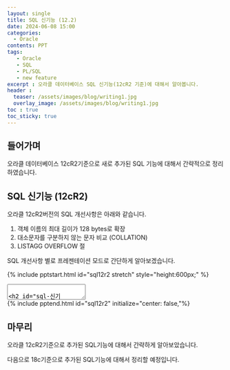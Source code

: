 ```yaml
---
layout: single
title: SQL 신기능 (12.2)
date: 2024-06-08 15:00
categories: 
  - Oracle 
contents: PPT
tags: 
   - Oracle  
   - SQL
   - PL/SQL
   - new feature
excerpt : 오라클 데이터베이스 SQL 신기능(12cR2 기준)에 대해서 알아봅니다.
header :
  teaser: /assets/images/blog/writing1.jpg
  overlay_image: /assets/images/blog/writing1.jpg
toc : true  
toc_sticky: true
---
```


## 들어가며 

오라클 데이터베이스 12cR2기준으로 새로 추가된 SQL 기능에 대해서 간략적으로 정리하였습니다.

## SQL 신기능 (12cR2)

오라클 12cR2버전의 SQL 개선사항은 아래와 같습니다. 

1. 객체 이름의 최대 길이가 128 bytes로 확장
2. 대소문자를 구분하지 않는 문자 비교 (COLLATION)
3. LISTAGG OVERFLOW 절

SQL 개선사항 별로 프레젠테이션 모드로 간단하게 알아보겠습니다.

{% include pptstart.html id="sql12r2 stretch" style="height:600px;" %}
<section data-markdown>
<textarea data-template>

## SQL 신기능 (12cR2)
### 목차
1. 객체 이름의 최대 길이가 128 bytes로 확장
2. 대소문자를 구분하지 않는 문자 비교 (COLLATION)
3. LISTAGG OVERFLOW 절
---
## 1. 객체 이름의 최대 길이가 128 bytes로 확장
### 객체 이름의 최대 길이가 30 bytes에서 128 bytes로 확장
- 많은 데이터베이스 객체 이름의 최대 크기가 30 Bytes에서 128 bytes로 확장되었음
- 지원되는 객체: Table, column, index,view, stored procedure, function등

<pre><code data-trim data-noescape>
-- 테이블 및 컬럼 생성
-- 테이블명 길이 37 bytes, 컬럼명 길이 54 bytes
SQL> CREATE TABLE VERY_VERY_LONG_TABLE_NAME_IDENTIFIER
(
VERY_VERY_LONG_TEXT_COLUMN_WITH_DATA_TYPE_VARCHAR2_25 VARCHAR2(25)
);

Table VERY_VERY_LONG_TABLE_NAME_IDENTIFIER created.
</code></pre>
---
## 2. 대소문자를 구분하지 않는 문자 비교 (COLLATION) (1/2)
### 문자열 검색시 대소문자를 구분하지 않고 데이터를 매칭
- 기본 동작방식
  - 문자열 비교는 바이너리로 수행되며 대소문자를 구별
  - A의 이진표현은 01000001이고 a 의 이진표현  01100001임  
- 12.2부터는
  - 대소문자를 구분하지 않는 COLLATE 절 사용가능 
  - 컬럼 또는 테이블단위로 COLLATE BINARY_CI속성 지정
  - 미지정 컬럼의 Collations은 부모 테이블이나 스키마의 기본 collation 속성을 상속함
---
## 2. 대소문자를 구분하지 않는 문자 비교 (COLLATION) (2/2)
### 예제

<pre><code data-trim data-noescape>
-- 테이블 및 컬럼 레벨에서 COLLATE 지정
SQL> CREATE TABLE product(id NUMBER,
name VARCHAR2(50) COLLATE BINARY_CI,
comments VARCHAR2(500)) 
DEFAULT COLLATION BINARY;
-- SQL문장레벨에서 COLLATE 지정
SQL> SELECT name, comments 
FROM product
WHERE name LIKE '%BASE%' OR
comments COLLATE BINARY_CI LIKE '%REPORT%’;

NAME                       COMMENTS        
-------------------------- -----------------
Oracle Database
Activity-Based Management 
Business Intelligence      Replaces Reports 
</code></pre>
---
## 3. LISTAGG OVERFLOW 절(1/1)
### Overflow한 데이터를 잘라내어 표시
- 12.1까지는
  - LISTAGG 함수에 의해 반환된 연결값이 반환값의 데이터 유형에 지원하는 최대 길이를 초과하는 경우 오류가 발생됨  
- 12.2부터는
  - 반환 문자열이 반환값의 데이터 유형에서 지원하는 최대 길이내에 맞도록 반환문자열을 잘라내고, 데이터 유형의 최대 길이를 초과하는 경우, 반환값이 잘려졌음을 나타내는 문자를 표시함
---
## 3. LISTAGG OVERFLOW 절(2/2)
### 예제
<pre><code data-trim data-noescape>
SQL> SELECT o.OWNER, 
 LISTAGG (o.OBJECT_NAME,', ' on overflow truncate with count)
 WITHIN GROUP (order by o.OBJECT_NAME) object_name 
FROM all_objects o
WHERE o.OWNER in ('SYS','SYSTEM')
GROUP BY o.OWNER;

OWNER            OBJECT_NAME
---------------- ------------------------------------------------------------------------------
SYS              ACCESS$, ACCHK_EVENTS, ACCHK_EVENTS_FK, (Short) , ALL_COL_PRIVS, ...(51545)
</code></pre>
</textarea>
</section>
{% include pptend.html id="sql12r2" initialize="center: false,"%} 

## 마무리

오라클 12cR2기준으로 추가된 SQL기능에 대해서 간략하게 알아보았습니다. 

다음으로 18c기준으로 추가된 SQL기능에 대해서 정리할 예정입니다.